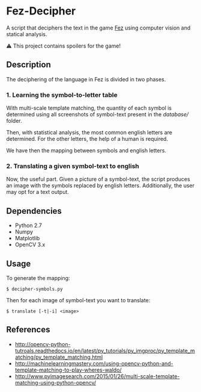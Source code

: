 # Fez-Decipher
A script that deciphers the text in the game [Fez](http://fezgame.com/) using computer vision and statical analysis.

:warning: This project contains spoilers for the game!

## Description

The deciphering of the language in Fez is divided in two phases.

### 1. Learning the symbol-to-letter table

With multi-scale template matching, the quantity of each symbol is determined using all screenshots of symbol-text present in the _database/_ folder.

Then, with statistical analysis, the most common english letters are determined. For the other letters, the help of a human is required.

We have then the mapping between symbols and english letters.

### 2. Translating a given symbol-text to english

Now, the useful part. Given a picture of a symbol-text, the script produces an image with the symbols replaced by english letters. Additionally, the user may opt for a text output.

## Dependencies
* Python 2.7
* Numpy
* Matplotlib
* OpenCV 3.x

## Usage

To generate the mapping:

```$ decipher-symbols.py```

Then for each image of symbol-text you want to translate:

```$ translate [-t|-i] <image>```

## References
* <http://opencv-python-tutroals.readthedocs.io/en/latest/py_tutorials/py_imgproc/py_template_matching/py_template_matching.html>
* <http://machinelearningmastery.com/using-opencv-python-and-template-matching-to-play-wheres-waldo/>
* <http://www.pyimagesearch.com/2015/01/26/multi-scale-template-matching-using-python-opencv/>
